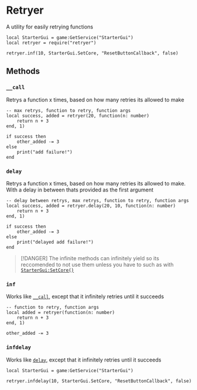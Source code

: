 # Retryer

A utility for easily retrying functions

```luau
local StarterGui = game:GetService("StarterGui")
local retryer = require("retryer")

retryer.inf(10, StarterGui.SetCore, "ResetButtonCallback", false)

```

## Methods

### `__call`

Retrys a function x times, based on how many retries its allowed to make

```luau
-- max retrys, function to retry, function args
local success, added = retryer(20, function(n: number)
    return n + 3
end, 1)

if success then
    other_added -= 3
else
    print("add failure!")
end
```

### `delay`

Retrys a function x times, based on how many retries its allowed to make.
With a delay in between thats provided as the first argument

```luau
-- delay between retrys, max retrys, function to retry, function args
local success, added = retryer.delay(20, 10, function(n: number)
    return n + 3
end, 1)

if success then
    other_added -= 3
else
    print("delayed add failure!")
end
```

> [!DANGER]
> The infinite methods can infinitely yield so its reccomended to not use them unless you have to
> such as with [`StarterGui:SetCore()`](https://create.roblox.com/docs/reference/engine/classes/StarterGui#SetCore)

### `inf`

Works like [`__call`](#call), except that it infinitely retries until it succeeds

```luau
-- function to retry, function args
local added = retryer(function(n: number)
    return n + 3
end, 1)

other_added -= 3
```

### `infdelay`

Works like [`delay`](#delay), except that it infinitely retries until it succeeds

```luau
local StarterGui = game:GetService("StarterGui")

retryer.infdelay(10, StarterGui.SetCore, "ResetButtonCallback", false)
```

